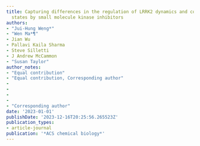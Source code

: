```yaml
---
title: Capturing differences in the regulation of LRRK2 dynamics and conformational
  states by small molecule kinase inhibitors
authors:
- "Jui-Hung Weng*"
- "Wen Ma*¶"
- Jian Wu
- Pallavi Kaila Sharma
- Steve Silletti
- J Andrew McCammon
- "Susan Taylor"
author_notes:
- "Equal contribution"
- "Equal contribution, Corresponding author"
-
-
-
-
- "Corresponding author"
date: '2023-01-01'
publishDate: '2023-12-16T20:25:56.265523Z'
publication_types:
- article-journal
publication: '*ACS chemical biology*'
---
```

